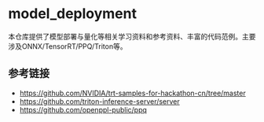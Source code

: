 # model_deployment
本仓库提供了模型部署与量化等相关学习资料和参考资料、丰富的代码范例。主要涉及ONNX/TensorRT/PPQ/Triton等。



## 参考链接
- https://github.com/NVIDIA/trt-samples-for-hackathon-cn/tree/master
- https://github.com/triton-inference-server/server
- https://github.com/openppl-public/ppq
